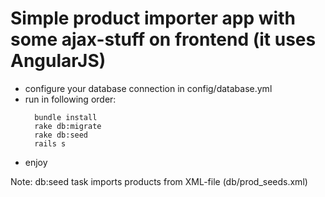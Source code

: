 Simple product importer app with some ajax-stuff on frontend (it uses AngularJS)
===========

* configure your database connection in config/database.yml
* run in following order:
  ```
    bundle install
    rake db:migrate
    rake db:seed
    rails s
  ```
* enjoy

Note: db:seed task imports products from XML-file (db/prod_seeds.xml)
